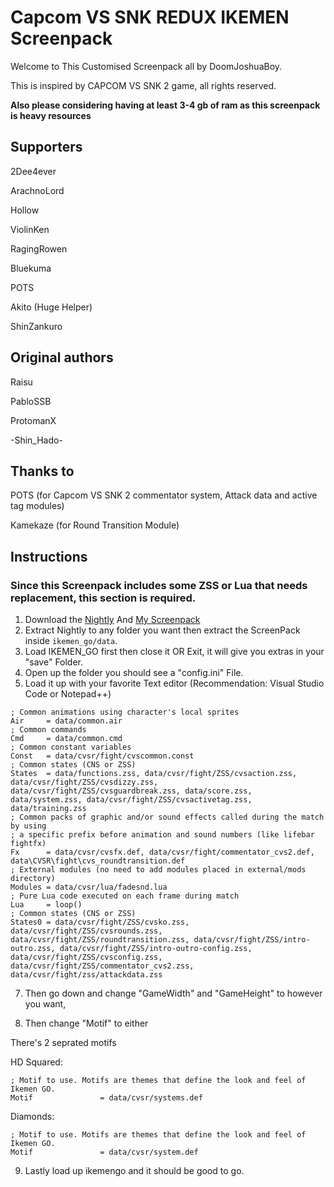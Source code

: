 # Capcom VS SNK REDUX IKEMEN Screenpack

Welcome to This Customised Screenpack all by DoomJoshuaBoy.  

This is inspired by CAPCOM VS SNK 2 game, all rights reserved.

**Also please considering having at least 3-4 gb of ram as this screenpack is heavy resources**

## Supporters

2Dee4ever

ArachnoLord

Hollow

ViolinKen

RagingRowen

Bluekuma

POTS

Akito (Huge Helper)

ShinZankuro

## Original authors

Raisu

PabloSSB

ProtomanX

-Shin_Hado-

## Thanks to
POTS (for Capcom VS SNK 2 commentator system, Attack data and active tag modules)

Kamekaze (for Round Transition Module)

## Instructions
### Since this Screenpack includes some ZSS or Lua that needs replacement, this section is required.
1. Download the [Nightly](https://github.com/ikemen-engine/Ikemen-GO/releases/tag/nightly) And [My Screenpack](https://github.com/doomjoshuaboy/CVS-Redux/releases_)
2. Extract Nightly to any folder you want then extract the ScreenPack inside `ikemen_go/data`.
3. Load IKEMEN_GO first then close it OR Exit, it will give you extras in your "save" Folder.
4. Open up the folder you should see a "config.ini" File.
5. Load it up with your favorite Text editor (Recommendation: Visual Studio Code or Notepad++)
``` [Common]
; Common animations using character's local sprites
Air     = data/common.air
; Common commands
Cmd     = data/common.cmd
; Common constant variables
Const   = data/cvsr/fight/cvscommon.const
; Common states (CNS or ZSS)
States  = data/functions.zss, data/cvsr/fight/ZSS/cvsaction.zss, data/cvsr/fight/ZSS/cvsdizzy.zss, data/cvsr/fight/ZSS/cvsguardbreak.zss, data/score.zss, data/system.zss, data/cvsr/fight/ZSS/cvsactivetag.zss, data/training.zss
; Common packs of graphic and/or sound effects called during the match by using
; a specific prefix before animation and sound numbers (like lifebar fightfx)
Fx      = data/cvsr/cvsfx.def, data/cvsr/fight/commentator_cvs2.def, data\CVSR\fight\cvs_roundtransition.def
; External modules (no need to add modules placed in external/mods directory)
Modules = data/cvsr/lua/fadesnd.lua
; Pure Lua code executed on each frame during match
Lua     = loop()
; Common states (CNS or ZSS)
States0 = data/cvsr/fight/ZSS/cvsko.zss, data/cvsr/fight/ZSS/cvsrounds.zss, data/cvsr/fight/ZSS/roundtransition.zss, data/cvsr/fight/ZSS/intro-outro.zss, data/cvsr/fight/ZSS/intro-outro-config.zss, data/cvsr/fight/ZSS/cvsconfig.zss, data/cvsr/fight/ZSS/commentator_cvs2.zss, data/cvsr/fight/zss/attackdata.zss
```
7. Then go down and change "GameWidth" and "GameHeight" to however you want, 

8. Then change "Motif" to either

There's 2 seprated motifs

HD
Squared:
``` [Config]
; Motif to use. Motifs are themes that define the look and feel of Ikemen GO.
Motif               = data/cvsr/systems.def
```
Diamonds:
``` [Config]
; Motif to use. Motifs are themes that define the look and feel of Ikemen GO.
Motif               = data/cvsr/system.def
```

9. Lastly load up ikemengo and it should be good to go.
